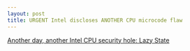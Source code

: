 ```yaml
---
layout: post
title: URGENT Intel discloses ANOTHER CPU microcode flaw
---
```


[Another day, another Intel CPU security hole: Lazy State](https://www.zdnet.com/article/another-day-another-intel-cpu-security-hole-lazy-state/#ftag=RSSbaffb68)
